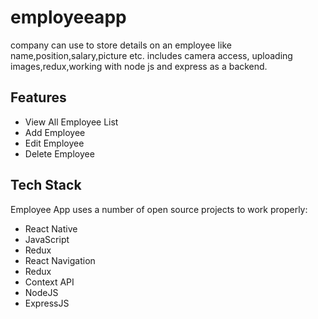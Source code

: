 # employeeapp

company can use to store details on an employee like name,position,salary,picture etc.
includes camera access, uploading images,redux,working with node js and express as a backend.


## Features

- View All Employee List
- Add Employee
- Edit Employee
- Delete Employee


## Tech Stack

Employee App uses a number of open source projects to work properly:

- React Native 
- JavaScript 
- Redux 
- React Navigation
- Redux
- Context API
- NodeJS 
- ExpressJS 

